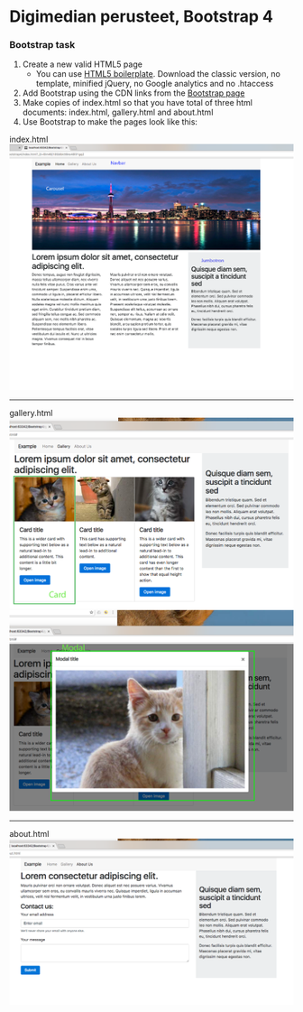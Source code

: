 # Digimedian perusteet, Bootstrap 4


### Bootstrap task

1. Create a new valid HTML5 page
    - You can use [HTML5 boilerplate](http://www.initializr.com/). Download the classic version, no template, minified jQuery, no Google analytics and no .htaccess
2. Add Bootstrap using the CDN links from the [Bootstrap page](https://getbootstrap.com/docs/4.0/getting-started/introduction/)
3. Make copies of index.html so that you have total of three html documents: index.html, gallery.html and about.html
4. Use Bootstrap to make the pages look like this:

index.html
    ![Index screenshot](https://raw.githubusercontent.com/ilkkamtk/mpjkk/master/Week1/images/index.png)
___

gallery.html
![Index screenshot](https://raw.githubusercontent.com/ilkkamtk/mpjkk/master/Week1/images/gallery1.png)
![Index screenshot](https://raw.githubusercontent.com/ilkkamtk/mpjkk/master/Week1/images/gallery2.png)
___

about.html
![Index screenshot](https://raw.githubusercontent.com/ilkkamtk/mpjkk/master/Week1/images/about.png)
